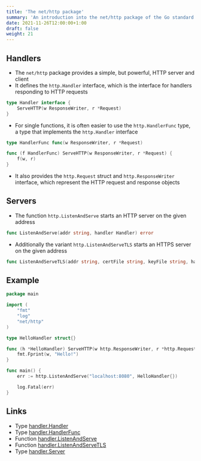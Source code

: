 ```yaml
---
title: 'The net/http package'
summary: 'An introduction into the net/http package of the Go standard library.'
date: 2021-11-26T12:00:00+1:00
draft: false
weight: 21
---
```


## Handlers

* The `net/http` package provides a simple, but powerful, HTTP server and client
* It defines the `http.Handler` interface, which is the interface for handlers responding to HTTP requests

```go
type Handler interface {
    ServeHTTP(w ResponseWriter, r *Request)
}
```

* For single functions, it is often easier to use the `http.HandlerFunc` type, a type that implements the `http.Handler` interface

```go
type HandlerFunc func(w ResponseWriter, r *Request)

func (f HandlerFunc) ServeHTTP(w ResponseWriter, r *Request) {
    f(w, r)
}
```

* It also provides the `http.Request` struct and `http.ResponseWriter` interface, which represent the HTTP request and response objects

## Servers

* The function `http.ListenAndServe` starts an HTTP server on the given address

```go
func ListenAndServe(addr string, handler Handler) error
```

* Additionally the variant `http.ListenAndServeTLS` starts an HTTPS server on the given address

```go
func ListenAndServeTLS(addr string, certFile string, keyFile string, handler Handler) error
```

## Example

```go
package main

import (
    "fmt"
    "log"
    "net/http"
)

type HelloHandler struct{}

func (h *HelloHandler) ServeHTTP(w http.ResponseWriter, r *http.Request) {
    fmt.Fprint(w, "Hello!")
}

func main() {
    err := http.ListenAndServe("localhost:8080", HelloHandler{})

    log.Fatal(err)
}
```

## Links

* Type [handler.Handler](https://pkg.go.dev/net/http#Handler)
* Type [handler.HandlerFunc](https://pkg.go.dev/net/http#HandlerFunc)
* Function [handler.ListenAndServe](https://pkg.go.dev/net/http#ListenAndServe)
* Function [handler.ListenAndServeTLS](https://pkg.go.dev/net/http#ListenAndServeTLS)
* Type [handler.Server](https://pkg.go.dev/net/http#Server)

